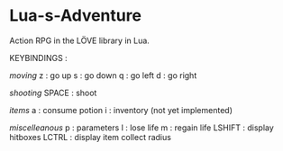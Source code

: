 # Lua-s-Adventure
Action RPG in the LÖVE library in Lua.



KEYBINDINGS : 

*moving*
z : go up
s : go down
q : go left
d : go right

*shooting*
SPACE : shoot

*items*
a : consume potion
i : inventory (not yet implemented)

*miscelleanous*
p : parameters
l : lose life
m : regain life
LSHIFT : display hitboxes
LCTRL : display item collect radius




